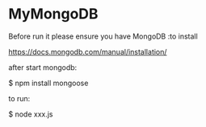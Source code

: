 # MyMongoDB

Before run it please ensure you have MongoDB
:to install 

https://docs.mongodb.com/manual/installation/

after start mongodb:

$ npm install mongoose

to run:

$ node xxx.js